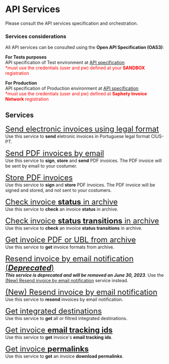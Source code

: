 # API Services
Please consult the API services specification and orchestration.

### Services considerations
All API services can be consulted using the **Open API Specification (OAS3)**:

**For Tests purposes**<br>
API specification of Test environment at [API specification](https://dcn-solution.saphety.com/Dcn.Sandbox.WebApi/api/index.html)<br>
<font color=red>\*must use the credentials (user and pw) defined at your **SANDBOX** registration</font>

**For Production**<br>
API specification of Production environment at [API specification](https://dcn-solution.saphety.com/Dcn.Business.WebApi/api/index.html)<br>
<font color=red>\*must use the credentials (user and pw) defined at **Saphety Invoice Network** registration</font>

## Services
<font size="5">[Send electronic invoices using legal format](../notebooks/country-format-async-request.ipynb)</font><br>
Use this service to **send** eletronic invoices in Portuguese legal format CIUS-PT.

<font size="5">[Send PDF invoices by email](../notebooks/pdf-async-request.ipynb)</font><br>
Use this service to **sign**, **store** and **send** PDF invoices.
The PDF invoice will be sent by email to your costumer.

<font size="5">[Store PDF invoices](../notebooks/pdf-async-request-store-only.ipynb)</font><br>
Use this service to **sign** and **store** PDF invoices.
The PDF invoice will be signed and stored, and not sent to your costumers.

<font size="5">[Check invoice **status** in archive](../notebooks/get-document.ipynb)</font><br>
Use this service to **check** an invoice **status** in archive.

<font size="5">[Check invoice **status transitions** in archive ](../notebooks/get-document-status-transitions.ipynb)</font><br>
Use this service to **check** an invoice **status transitions** in archive.

<font size="5">[Get invoice PDF or UBL from archive](../notebooks/get-document-formats.ipynb)</font><br>
Use this service to **get** invoice formats from archive.

<font size="5">[Resend invoice by email notification (***Deprecated***)](../notebooks/sent-notifications-deprecated.ipynb)</font><br>
***This service is deprecated and will be removed on June 30, 2023***. Use the [(New) Resend invoice by email notification](../notebooks/new-sent-notifications.ipynb) service instead.

<font size="5">[(New) Resend invoice by email notification](../notebooks/new-sent-notifications.ipynb)</font><br>
Use this service to **resend** invoices by email notification.

<font size="5">[Get integrated destinations](../notebooks/get-destinations.ipynb)</font><br>
Use this service to **get** all or filtred integrated destinations.

<font size="5">[Get invoice **email tracking ids**](../notebooks/get-destinations.ipynb)</font><br>
Use this service to **get** invoice's **email tracking ids**.

<font size="5">[Get invoice **permalinks**](../notebooks/get-document-permalinks.ipynb)</font><br>
Use this service to **get** an invoice **download permalinks**.